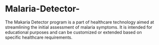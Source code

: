 # Malaria-Detector-
The Makaria Detector program is a part of healthcare technology aimed at streamlining the initial assessment of malaria symptoms. It is intended for educational purposes and can be customized or extended based on specific healthcare requirements.
